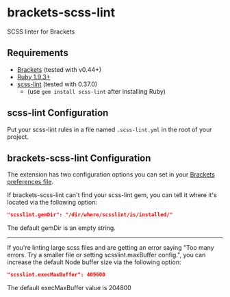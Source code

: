 brackets-scss-lint
==================

SCSS linter for Brackets

## Requirements
* [Brackets](http://brackets.io/) (tested with v0.44+)
* [Ruby 1.9.3+](https://www.ruby-lang.org)
* [scss-lint](https://github.com/causes/scss-lint) (tested with 0.37.0)
  * (use `gem install scss-lint` after installing Ruby)

## scss-lint Configuration
Put your scss-lint rules in a file named `.scss-lint.yml` in the root of your project.

## brackets-scss-lint Configuration

The extension has two configuration options you can set in your
[Brackets preferences file](https://github.com/adobe/brackets/wiki/How-to-Use-Brackets#preferences).

If brackets-scss-lint can't find your scss-lint gem, you can tell it where it's
located via the following option:

```json
"scsslint.gemDir": "/dir/where/scsslint/is/installed/"
```

The default gemDir is an empty string.

---

If you're linting large scss files and are getting an error saying
"Too many errors. Try a smaller file or setting scsslint.maxBuffer config.",
you can increase the default Node buffer size via the following option:

```json
"scsslint.execMaxBuffer": 409600
```

The default execMaxBuffer value is 204800
